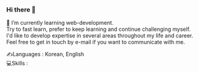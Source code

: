 ### Hi there 👋

🌱 I’m currently learning web-development. </br>
Try to fast learn, prefer to keep learning and continue challenging myself. </br>
I'd like to develop expertise in several areas throughout my life and career. </br>
Feel free to get in touch by e-mail if you want to communicate with me. </br>

✍Languages : Korean, English </br>
💻Skills : 

<!--
**Journey-han/Journey-han** is a ✨ _special_ ✨ repository because its `README.md` (this file) appears on your GitHub profile.

Here are some ideas to get you started:

- 🔭 I’m currently working on ...
- 🌱 I’m currently learning ...
- 👯 I’m looking to collaborate on ...
- 🤔 I’m looking for help with ...
- 💬 Ask me about ...
- 📫 How to reach me: ...
- 😄 Pronouns: ...
- ⚡ Fun fact: ...
-->
